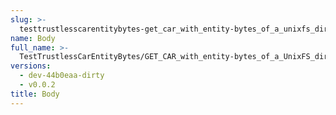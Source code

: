 ```yaml
---
slug: >-
  testtrustlesscarentitybytes-get_car_with_entity-bytes_of_a_unixfs_directory_(format=car)-body
name: Body
full_name: >-
  TestTrustlessCarEntityBytes/GET_CAR_with_entity-bytes_of_a_UnixFS_directory_(format=car)/Body
versions:
  - dev-44b0eaa-dirty
  - v0.0.2
title: Body
---
```


